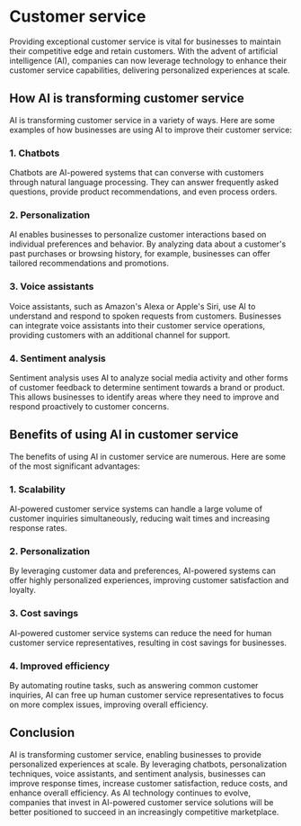 Customer service
===========================================================

Providing exceptional customer service is vital for businesses to maintain their competitive edge and retain customers. With the advent of artificial intelligence (AI), companies can now leverage technology to enhance their customer service capabilities, delivering personalized experiences at scale.

How AI is transforming customer service
---------------------------------------

AI is transforming customer service in a variety of ways. Here are some examples of how businesses are using AI to improve their customer service:

### 1. Chatbots

Chatbots are AI-powered systems that can converse with customers through natural language processing. They can answer frequently asked questions, provide product recommendations, and even process orders.

### 2. Personalization

AI enables businesses to personalize customer interactions based on individual preferences and behavior. By analyzing data about a customer's past purchases or browsing history, for example, businesses can offer tailored recommendations and promotions.

### 3. Voice assistants

Voice assistants, such as Amazon's Alexa or Apple's Siri, use AI to understand and respond to spoken requests from customers. Businesses can integrate voice assistants into their customer service operations, providing customers with an additional channel for support.

### 4. Sentiment analysis

Sentiment analysis uses AI to analyze social media activity and other forms of customer feedback to determine sentiment towards a brand or product. This allows businesses to identify areas where they need to improve and respond proactively to customer concerns.

Benefits of using AI in customer service
----------------------------------------

The benefits of using AI in customer service are numerous. Here are some of the most significant advantages:

### 1. Scalability

AI-powered customer service systems can handle a large volume of customer inquiries simultaneously, reducing wait times and increasing response rates.

### 2. Personalization

By leveraging customer data and preferences, AI-powered systems can offer highly personalized experiences, improving customer satisfaction and loyalty.

### 3. Cost savings

AI-powered customer service systems can reduce the need for human customer service representatives, resulting in cost savings for businesses.

### 4. Improved efficiency

By automating routine tasks, such as answering common customer inquiries, AI can free up human customer service representatives to focus on more complex issues, improving overall efficiency.

Conclusion
----------

AI is transforming customer service, enabling businesses to provide personalized experiences at scale. By leveraging chatbots, personalization techniques, voice assistants, and sentiment analysis, businesses can improve response times, increase customer satisfaction, reduce costs, and enhance overall efficiency. As AI technology continues to evolve, companies that invest in AI-powered customer service solutions will be better positioned to succeed in an increasingly competitive marketplace.
